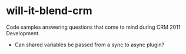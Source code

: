 will-it-blend-crm
=================

Code samples answering questions that come to mind during CRM 2011 Development.

- Can shared variables be passed from a sync to async plugin?
